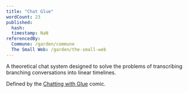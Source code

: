 ```yaml
---
title: "Chat Glue"
wordCount: 23
published:
  hash: 
  timestamp: NaN
referencedBy:
  Commune: /garden/commune
  The Small Web: /garden/the-small-web
---
```


A theoretical chat system designed to solve the problems of transcribing branching conversations into linear timelines.

Defined by the [Chatting with Glue](https://a9.io/glue-comic/) comic.